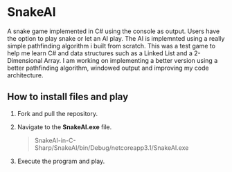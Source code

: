# SnakeAI

A snake game implemented in C# using the console as output. Users have the option to play snake or let an AI play. The AI is implemnted using a really simple pathfinding algorithm i built from scratch. This was a test game to help me learn C# and data structures such as a Linked List and a 2-Dimensional Array. I am working on implementing a better version using a better pathfinding algorithm, windowed output and improving my code architecture.


## How to install files and play

1. Fork and pull the repository.

2. Navigate to the **SnakeAI.exe** file.
    > SnakeAI-in-C-Sharp/SnakeAI/bin/Debug/netcoreapp3.1/SnakeAI.exe

3. Execute the program and play.
